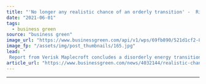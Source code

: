```yaml
---
title: "'No longer any realistic chance of an orderly transition' -  Risk experts urge investors to brace for turbulence"
date: "2021-06-01"
tags: 
  - business green
source: "business green"
image_url: "https://www.businessgreen.com/api/v1/wps/69fb890/521d1cf2-8897-4ae8-9104-9f54e82e2d14/4/iStock-520173584-185x114.jpg"
image_fp: "/assets/img/post_thumbnails/165.jpg"
lead: "
 Report from Verisk Maplecroft concludes a disorderly energy transition is 'all but inevitable' for G20 economies ..."
article_url: "https://www.businessgreen.com/news/4032144/realistic-chance-orderly-transition-risk-experts-urge-investors-brace-turbulence"
---
```


---
